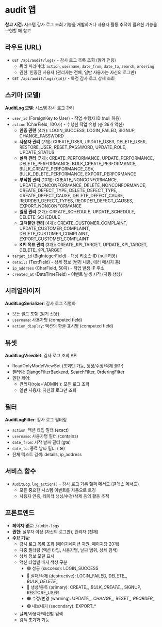 # audit 앱

**참고 시점**: 시스템 감사 로그 조회 기능을 개발하거나 사용자 활동 추적이 필요한 기능을 구현할 때 참고

## 라우트 (URL)
- `GET /api/audit/logs/` - 감사 로그 목록 조회 (읽기 전용)
  - 쿼리 파라미터: `action`, `username`, `date_from`, `date_to`, `search`, `ordering`
  - 권한: 인증된 사용자 (관리자는 전체, 일반 사용자는 자신의 로그만)
- `GET /api/audit/logs/{id}/` - 특정 감사 로그 상세 조회

## 스키마 (모델)
**AuditLog 모델**: 시스템 감사 로그 관리
- `user_id` (ForeignKey to User) - 작업 수행자 ID (null 허용)
- `action` (CharField, 100자) - 수행한 작업 유형 (총 38개 액션)
  - **인증 관련** (4개): LOGIN_SUCCESS, LOGIN_FAILED, SIGNUP, CHANGE_PASSWORD
  - **사용자 관리** (7개): CREATE_USER, UPDATE_USER, DELETE_USER, RESTORE_USER, RESET_PASSWORD, UPDATE_ROLE, UPDATE_STATUS
  - **실적 관리** (7개): CREATE_PERFORMANCE, UPDATE_PERFORMANCE, DELETE_PERFORMANCE, BULK_CREATE_PERFORMANCE, BULK_CREATE_PERFORMANCE_CSV, BULK_DELETE_PERFORMANCE, EXPORT_PERFORMANCE
  - **부적합 관리** (10개): CREATE_NONCONFORMANCE, UPDATE_NONCONFORMANCE, DELETE_NONCONFORMANCE, CREATE_DEFECT_TYPE, DELETE_DEFECT_TYPE, CREATE_DEFECT_CAUSE, DELETE_DEFECT_CAUSE, REORDER_DEFECT_TYPES, REORDER_DEFECT_CAUSES, EXPORT_NONCONFORMANCE
  - **일정 관리** (3개): CREATE_SCHEDULE, UPDATE_SCHEDULE, DELETE_SCHEDULE
  - **고객불만 관리** (4개): CREATE_CUSTOMER_COMPLAINT, UPDATE_CUSTOMER_COMPLAINT, DELETE_CUSTOMER_COMPLAINT, EXPORT_CUSTOMER_COMPLAINT
  - **KPI 목표 관리** (3개): CREATE_KPI_TARGET, UPDATE_KPI_TARGET, DELETE_KPI_TARGET
- `target_id` (BigIntegerField) - 대상 리소스 ID (null 허용)
- `details` (TextField) - 상세 정보 (변경 내용, 에러 메시지 등)
- `ip_address` (CharField, 50자) - 작업 발생 IP 주소
- `created_at` (DateTimeField) - 이벤트 발생 시각 (자동 생성)

## 시리얼라이저
**AuditLogSerializer**: 감사 로그 직렬화
- 모든 필드 포함 (읽기 전용)
- `username`: 사용자명 (computed field)
- `action_display`: 액션의 한글 표시명 (computed field)

## 뷰셋
**AuditLogViewSet**: 감사 로그 조회 API
- ReadOnlyModelViewSet (조회만 가능, 생성/수정/삭제 불가)
- 필터링: DjangoFilterBackend, SearchFilter, OrderingFilter
- 권한 제어:
  - 관리자(role='ADMIN'): 모든 로그 조회
  - 일반 사용자: 자신의 로그만 조회

## 필터
**AuditLogFilter**: 감사 로그 필터링
- `action`: 액션 타입 필터 (exact)
- `username`: 사용자명 필터 (contains)
- `date_from`: 시작 날짜 필터 (gte)
- `date_to`: 종료 날짜 필터 (lte)
- 전체 텍스트 검색: details, ip_address

## 서비스 함수
- `AuditLog.log_action()` - 감사 로그 기록 헬퍼 메서드 (클래스 메서드)
  - 모든 중요한 시스템 이벤트를 자동으로 로깅
  - 사용자 인증, 데이터 생성/수정/삭제 등의 활동 추적

## 프론트엔드
- **페이지 경로**: `/audit-logs`
- **권한**: 실무자 이상 (자신의 로그만), 관리자 (전체)
- **주요 기능**:
  - 감사 로그 목록 조회 (페이지네이션 지원, 페이지당 20개)
  - 다중 필터링 (액션 타입, 사용자명, 날짜 범위, 상세 검색)
  - 상세 정보 모달 표시
  - 액션 타입별 배지 색상 구분
    - 🟢 성공 (success): LOGIN_SUCCESS
    - 🔴 실패/삭제 (destructive): LOGIN_FAILED, DELETE_*, BULK_DELETE_*
    - 🔵 생성/등록 (primary): CREATE_*, BULK_CREATE_*, SIGNUP, RESTORE_USER
    - 🟠 수정/변경 (warning): UPDATE_*, CHANGE_*, RESET_*, REORDER_*
    - 🟣 내보내기 (secondary): EXPORT_*
  - 날짜/사용자/액션별 검색
  - 검색 초기화 기능
